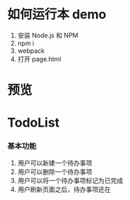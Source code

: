 # 如何运行本 demo

1. 安装 Node.js 和 NPM
2. npm i
3. webpack
4. 打开 page.html

# 预览
[]()

# TodoList
### 基本功能
1. 用户可以新建一个待办事项
2. 用户可以删除一个待办事项
3. 用户可以将一个待办事项标记为已完成
4. 用户刷新页面之后，待办事项还在
